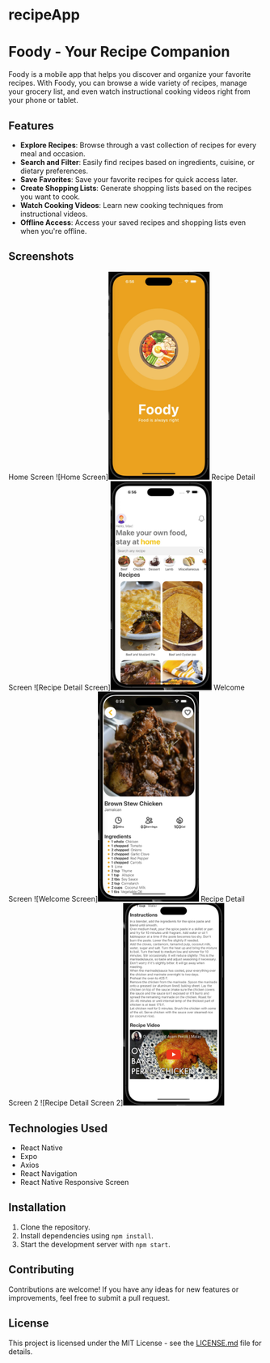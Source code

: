 # recipeApp
# Foody - Your Recipe Companion

Foody is a mobile app that helps you discover and organize your favorite recipes. With Foody, you can browse a wide variety of recipes, manage your grocery list, and even watch instructional cooking videos right from your phone or tablet.

## Features

- **Explore Recipes**: Browse through a vast collection of recipes for every meal and occasion.
- **Search and Filter**: Easily find recipes based on ingredients, cuisine, or dietary preferences.
- **Save Favorites**: Save your favorite recipes for quick access later.
- **Create Shopping Lists**: Generate shopping lists based on the recipes you want to cook.
- **Watch Cooking Videos**: Learn new cooking techniques from instructional videos.
- **Offline Access**: Access your saved recipes and shopping lists even when you're offline.

## Screenshots

Home Screen ![Home Screen]<img src="assets/images/1.jpeg" alt="Home Screen" width="200" />
Recipe Detail Screen ![Recipe Detail Screen]<img src="assets/images/2.jpeg" alt="Recipe Detail Screen" width="200" />
Welcome Screen ![Welcome Screen]<img src="assets/images/3.jpeg" alt="Welcome Screen" width="200" />
Recipe Detail Screen 2 ![Recipe Detail Screen 2]<img src="assets/images/4.jpeg" alt="Recipe Detail Screen 2" width="200" />

## Technologies Used

- React Native
- Expo
- Axios
- React Navigation
- React Native Responsive Screen

## Installation

1. Clone the repository.
2. Install dependencies using `npm install`.
3. Start the development server with `npm start`.

## Contributing

Contributions are welcome! If you have any ideas for new features or improvements, feel free to submit a pull request.

## License

This project is licensed under the MIT License - see the [LICENSE.md](LICENSE.md) file for details.
